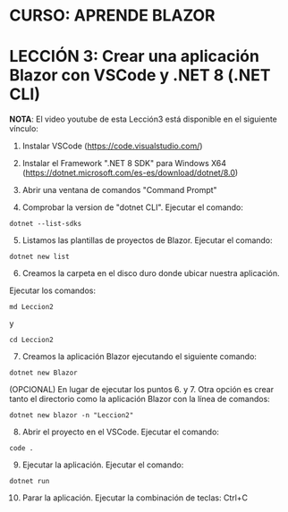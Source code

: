 # CURSO: APRENDE BLAZOR

# LECCIÓN 3: Crear una aplicación Blazor con VSCode y .NET 8 (.NET CLI)

**NOTA**: El video youtube de esta Lección3 está disponible en el siguiente vínculo: 

1. Instalar VSCode
   (https://code.visualstudio.com/)

2. Instalar el Framework ".NET 8 SDK" para Windows X64
   (https://dotnet.microsoft.com/es-es/download/dotnet/8.0)

3. Abrir una ventana de comandos "Command Prompt"

4. Comprobar la version de "dotnet CLI". Ejecutar el comando:

```
dotnet --list-sdks
```

5. Listamos las plantillas de proyectos de Blazor. Ejecutar el comando:

```
dotnet new list
```

6. Creamos la carpeta en el disco duro donde ubicar nuestra aplicación.

Ejecutar los comandos:

```
md Leccion2
```
   
y

```
cd Leccion2
```
   
7. Creamos la aplicación Blazor ejecutando el siguiente comando:

```
dotnet new Blazor
```

(OPCIONAL) En lugar de ejecutar los puntos 6. y 7. Otra opción es crear tanto el directorio como la aplicación Blazor con la línea de comandos: 

```
dotnet new blazor -n "Leccion2"
```

8. Abrir el proyecto en el VSCode. Ejecutar el comando:

```
code .
```

9. Ejecutar la aplicación. Ejecutar el comando:

```
dotnet run
```

10. Parar la aplicación. Ejecutar la combinación de teclas: Ctrl+C


